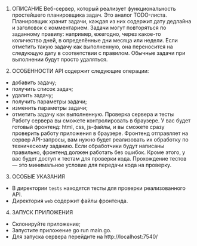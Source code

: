 1. ОПИСАНИЕ
Веб-сервер, который реализует функциональность простейшего планировщика задач. Это аналог TODO-листа. 
Планировщик хранит задачи, каждая из них содержит дату дедлайна и заголовок с комментарием. Задачи могут повторяться по заданному правилу: например, ежегодно, через какое-то количество дней, в определённые дни месяца или недели. Если отметить такую задачу как выполненную, она переносится на следующую дату в соответствии с правилом. Обычные задачи при выполнении будут просто удаляться. 

2. ОСОБЕННОСТИ
API содержит следующие операции:
- добавить задачу;
- получить список задач;
- удалить задачу;
- получить параметры задачи;
- изменить параметры задачи;
- отметить задачу как выполненную.
Проверка сервера и тесты
Работу сервера вы сможете контролировать в браузере. У вас будет готовый фронтенд: html, css, js-файлы, и вы сможете сразу проверить работу приложения в браузере. Фронтенд отправляет на сервер API-запросы, вам нужно будет реализовать их обработку по техническому заданию. Если обработчики будут написаны правильно, фронтенд должен работать без ошибок. 
Кроме этого, у вас будет доступ к тестам для проверки кода. Прохождение тестов — это минимальное условие для передачи кода на проверку.

3. ОСОБЫЕ УКАЗАНИЯ
- В директории `tests` находятся тесты для проверки реализованного API.
- Директория `web` содержит файлы фронтенда.

4. ЗАПУСК ПРИЛОЖЕНИЯ
- Склонируйте приложение;
- Запустите приложение go run main.go.
- Для запуска сервера перейдите на http://localhost:7540/
